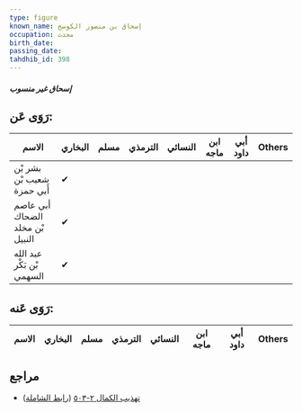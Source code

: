 ```yaml
---
type: figure
known_name: إسحاق بن منصور الكوسج
occupation: محدث
birth_date:
passing_date:
tahdhib_id: 398
---
```

##### إسحاق غير منسوب

## رَوَى عَن:
| الاسم                           | البخاري | مسلم | الترمذي | النسائي | ابن ماجه | أبي داود | Others |
| ------------------------------- | ------- | ---- | ------- | ------- | -------- | -------- | ------ |
| بشر بْن شعيب بْن أَبي حمزة      | ✔       |      |         |         |          |          |        |
| أبي عاصم الضحاك بْن مخلد النبيل | ✔       |      |         |         |          |          |        |
| عبد الله بْن بَكْر السهمي       | ✔       |      |         |         |          |          |        |
## رَوَى عَنه:
| الاسم | البخاري | مسلم | الترمذي | النسائي | ابن ماجه | أبي داود | Others |
| ----- | ------- | ---- | ------- | ------- | -------- | -------- | ------ |
## مراجع
- [تهذيب الكمال ٢-٥٠٣](obsidian://open?vault=Tahdhib-al-Kamal&file=Figures/٣٩٨-إسحاق%20غير%20منسوب) ([رابط الشاملة](https://shamela.ws/book/3722/984))